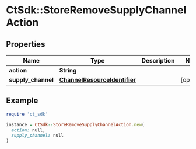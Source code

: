 # CtSdk::StoreRemoveSupplyChannelAction

## Properties

| Name | Type | Description | Notes |
| ---- | ---- | ----------- | ----- |
| **action** | **String** |  |  |
| **supply_channel** | [**ChannelResourceIdentifier**](ChannelResourceIdentifier.md) |  | [optional] |

## Example

```ruby
require 'ct_sdk'

instance = CtSdk::StoreRemoveSupplyChannelAction.new(
  action: null,
  supply_channel: null
)
```

